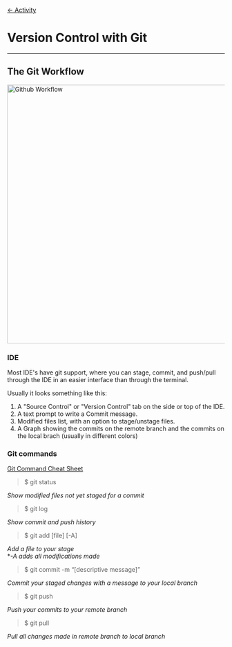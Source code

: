 <p align="left"><a href="ACTIVITY.md"> <- Activity </a> </p>

# Version Control with Git

---

## The Git Workflow
<img width="600" alt="Github Workflow" src="https://github.com/user-attachments/assets/55fa72c1-26a7-4a87-9ba5-0aac28b99e9e" />  

### IDE  

Most IDE's have git support, where you can stage, commit, and push/pull through the IDE in an easier interface than through the terminal.

Usually it looks something like this:

1. A "Source Control" or "Version Control" tab on the side or top of the IDE.
2. A text prompt to write a Commit message.
3. Modified files list, with an option to stage/unstage files.
4. A Graph showing the commits on the remote branch and the commits on the local brach (usually in different colors)

### Git commands  
[Git Command Cheat Sheet](https://education.github.com/git-cheat-sheet-education.pdf)  

> $ git status

*Show modified files not yet staged for a commit*  

> $ git log

*Show commit and push history*  

> $ git add [file] [-A]

*Add a file to your stage*  
\**-A adds all modifications made*

> $ git commit -m “[descriptive message]”

*Commit your staged changes with a message to your local branch*  

> $ git push 

*Push your commits to your remote branch*  

> $ git pull

*Pull all changes made in remote branch to local branch*  
